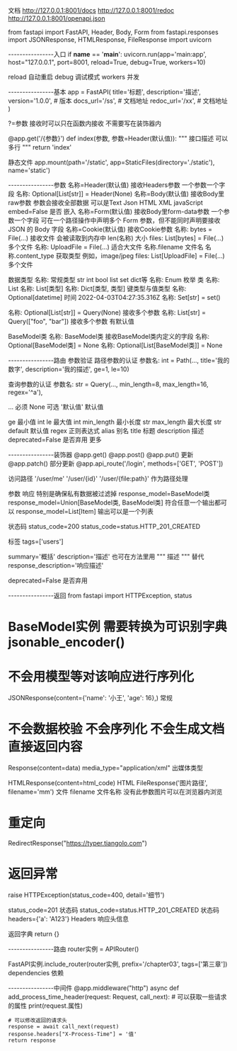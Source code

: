 文档
http://127.0.0.1:8001/docs
http://127.0.0.1:8001/redoc
http://127.0.0.1:8001/openapi.json


from fastapi import FastAPI, Header, Body, Form
from fastapi.responses import JSONResponse, HTMLResponse, FileResponse
import uvicorn


----------------入口
if __name__ == '__main__':
    uvicorn.run(app='main:app', host="127.0.0.1", port=8001, reload=True, debug=True, workers=10)

reload  自动重启
debug  调试模式
workers  并发

----------------基本
app = FastAPI(
    title='标题',
    description='描述',
    version='1.0.0',  # 版本
    docs_url='/ss',  # 文档地址
    redoc_url='/xx',  # 文档地址
)

?=参数 接收时可以只在函数内接收 不需要写在装饰器内

@app.get('/{参数}')
def index(参数, 参数=Header(默认值)):
    """
    接口描述
    可以多行
    """
    return 'index'


静态文件
app.mount(path='/static', app=StaticFiles(directory='./static'), name='static')


----------------参数
名称=Header(默认值)  接收Headers参数 一个参数一个字段
    名称: Optional[List[str]] = Header(None)
名称=Body(默认值)    接收Body里raw参数 参数会接收全部数据  可以是Text Json HTML XML javaScript
    embed=False    是否 嵌入
名称=Form(默认值)    接收Body里form-data参数 一个参数一个字段
    可在一个路径操作中声明多个 Form 参数，但不能同时声明要接收 JSON 的 Body 字段
名称=Cookie(默认值)  接收Cookie参数
名称: bytes = File(...)   接收文件
    会被读取到内存中
    len(名称)     大小
    files: List[bytes] = File(...)  多个文件
名称: UploadFile = File(...)
    适合大文件
    名称.filename     文件名
    名称.content_type     获取类型 例如，image/jpeg
    files: List[UploadFile] = File(...)  多个文件

数据类型
名称: 常规类型 str int bool list set dict等
名称: Enum  枚举 类
名称: List
名称: List[类型]
名称: Dict[类型, 类型]  键类型与值类型
名称: Optional[datetime]  时间 2022-04-03T04:27:35.316Z
名称: Set[str] = set()

名称: Optional[List[str]] = Query(None)  接收多个参数
名称: List[str] = Query(["foo", "bar"])  接收多个参数 有默认值

BaseModel类
名称: BaseModel类     接收BaseModel类内定义的字段
名称: Optional[BaseModel类] = None
名称: Optional[List[BaseModel类]] = None



----------------路由 参数验证
路径参数的认证
参数名: int = Path(..., title='我的数字', description='我的描述', ge=1, le=10)

查询参数的认证
参数名: str = Query(..., min_length=8, max_length=16, regex='^a'),


...         必须
None        可选
'默认值'     默认值

ge          最小值 int
le          最大值 int
min_length  最小长度 str
max_length  最大长度 str
default     默认值
regex       正则表达式
alias       别名
title       标题
description 描述
deprecated=False  是否弃用
更多


----------------装饰器
@app.get()
@app.post()
@app.put()    更新
@app.patch()  部分更新
@app.api_route('/login', methods=['GET', 'POST'])

访问路径
'/user/me'
'/user/{id}'
'/user/{file:path}'  作为路径处理


参数
响应 特别是确保私有数据被过滤掉
response_model=BaseModel类
    response_model=Union[BaseModel类, BaseModel类]  符合任意一个输出都可以
    response_model=List[Item]  输出可以是一个列表

状态码
status_code=200
status_code=status.HTTP_201_CREATED

标签
tags=['users']

summary='概括'
description='描述'  也可在方法里用 """ 描述 """ 替代
response_description='响应描述'

deprecated=False    是否弃用

----------------返回
from fastapi import HTTPException, status

# BaseModel实例 需要转换为可识别字典 jsonable_encoder()
# 不会用模型等对该响应进行序列化
JSONResponse(content={'name': '小王', 'age': 16},)  常规

# 不会数据校验 不会序列化 不会生成文档 直接返回内容
Response(content=data)
    media_type="application/xml"    出媒体类型

HTMLResponse(content=html_code)  HTML
FileResponse('图片路径', filename='mm')  文件
    filename  文件名称  没有此参数图片可以在浏览器内浏览

# 重定向
RedirectResponse("https://typer.tiangolo.com")

# 返回异常
raise HTTPException(status_code=400, detail='细节')


status_code=201  状态码
status_code=status.HTTP_201_CREATED    状态码
headers={'a': 'A123'}  Headers 响应头信息

返回字典
return {}

----------------路由
router实例 = APIRouter()

FastAPI实例.include_router(router实例, prefix='/chapter03', tags=['第三章'])
    dependencies 依赖


----------------中间件
@app.middleware("http")
async def add_process_time_header(request: Request, call_next):
    # 可以获取一些请求的属性
    print(request.属性)

    # 可以修改返回的请求头
    response = await call_next(request)
    response.headers["X-Process-Time"] = '值'
    return response





